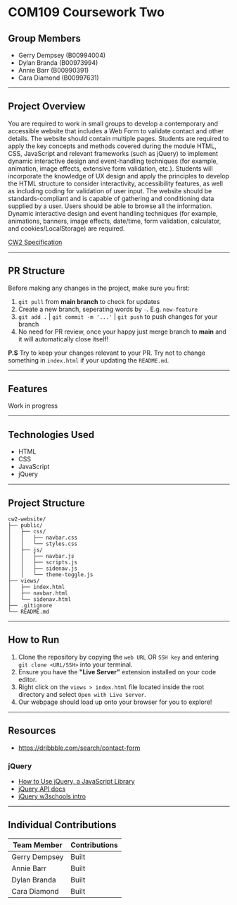 # COM109 Coursework Two

## Group Members

- Gerry Dempsey (B00994004)
- Dylan Branda (B00973994)
- Annie Barr (B00990391)
- Cara Diamond (B00997631)

---

## Project Overview

You are required to work in small groups to develop a contemporary and accessible website that
includes a Web Form to validate contact and other details.
The website should contain multiple pages.
Students are required to apply the key concepts and methods covered during the module HTML,
CSS, JavaScript and relevant frameworks (such as jQuery) to implement dynamic interactive design
and event-handling techniques (for example, animation, image effects, extensive form validation,
etc.).
Students will incorporate the knowledge of UX design and apply the principles to develop the
HTML structure to consider interactivity, accessibility features, as well as including coding for
validation of user input.
The website should be standards-compliant and is capable of gathering and
conditioning data supplied by a user. Users should be able to browse all the information.
Dynamic interactive design and event handling techniques (for example, animations, banners, image effects,
date/time, form validation, calculator, and cookies/LocalStorage) are required.

[CW2 Specification](https://learning.ulster.ac.uk/ultra/courses/_392714_1/outline/file/_9011286_1)

---

## PR Structure

Before making any changes in the project, make sure you first:
1. `git pull` from **main branch** to check for updates
2. Create a new branch, seperating words by `-`. E.g. `new-feature`
3. `git add .` | `git commit -m '...'` | `git push` to push changes for your branch
4. No need for PR review, once your happy just merge branch to **main** and it will automatically close itself!

**P.S** Try to keep your changes relevant to your PR.
Try not to change something in `index.html` if your updating the `README.md`.

---

## Features

Work in progress

---

## Technologies Used

- HTML
- CSS
- JavaScript
- jQuery

---

## Project Structure

```
cw2-website/
├── public/
│   ├── css/
│   │   ├── navbar.css
│   │   └── styles.css
│   ├── js/
│   │   ├── navbar.js
│   │   ├── scripts.js
│   │   ├── sidenav.js
│   │   └── theme-toggle.js
├── views/
│   ├── index.html
│   ├── navbar.html
│   └── sidenav.html
├── .gitignore
└── README.md
```

---

## How to Run

1. Clone the repository by copying the `web URL` OR `SSH key` and entering `git clone <URL/SSH>` into your terminal.
2. Ensure you have the **"Live Server"** extension installed on your code editor.
3. Right click on the `views > index.html` file located inside the root directory and select `Open with Live Server`.
4. Our webpage should load up onto your browser for you to explore!

---

## Resources 
- https://dribbble.com/search/contact-form

### jQuery

- [How to Use jQuery, a JavaScript Library](https://www.taniarascia.com/how-to-use-jquery-a-javascript-library/#:~:text=Warning%3A%20Your%20JavaScript%20file%20must,path%20to%20your%20file%20is.)
- [jQuery API docs](https://api.jquery.com/)
- [jQuery w3schools intro](https://www.w3schools.com/jquery/jquery_intro.asp)

---

## Individual Contributions

| Team Member   | Contributions |
| ------------- | ------------- |
| Gerry Dempsey | Built         |
| Annie Barr    | Built         |
| Dylan Branda  | Built         |
| Cara Diamond  | Built         |
